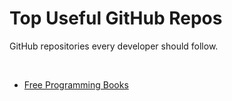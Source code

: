# Top Useful GitHub Repos
GitHub repositories every developer should follow.

<br>

- [Free Programming Books](https://github.com/EbookFoundation/free-programming-books)
